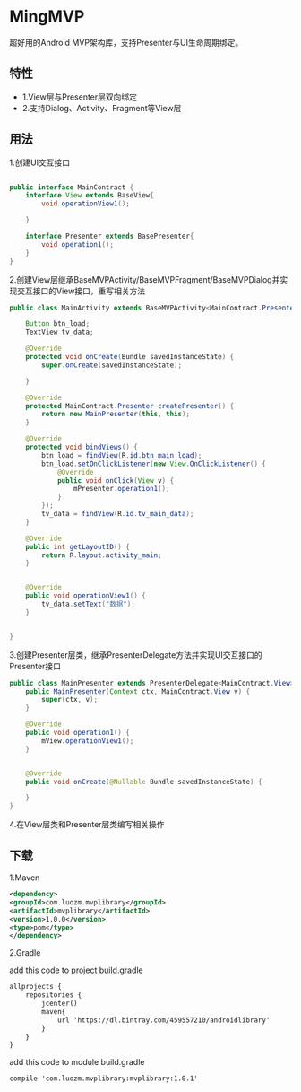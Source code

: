 # MingMVP
超好用的Android MVP架构库，支持Presenter与UI生命周期绑定。

## 特性
* 1.View层与Presenter层双向绑定
* 2.支持Dialog、Activity、Fragment等View层

## 用法
1.创建UI交互接口
```Java

public interface MainContract {
    interface View extends BaseView{
        void operationView1();

    }

    interface Presenter extends BasePresenter{
        void operation1();
    }
}
```

2.创建View层继承BaseMVPActivity/BaseMVPFragment/BaseMVPDialog并实现交互接口的View接口，重写相关方法
```Java
public class MainActivity extends BaseMVPActivity<MainContract.Presenter> implements MainContract.View {

    Button btn_load;
    TextView tv_data;

    @Override
    protected void onCreate(Bundle savedInstanceState) {
        super.onCreate(savedInstanceState);

    }

    @Override
    protected MainContract.Presenter createPresenter() {
        return new MainPresenter(this, this);
    }

    @Override
    protected void bindViews() {
        btn_load = findView(R.id.btn_main_load);
        btn_load.setOnClickListener(new View.OnClickListener() {
            @Override
            public void onClick(View v) {
                mPresenter.operation1();
            }
        });
        tv_data = findView(R.id.tv_main_data);
    }

    @Override
    public int getLayoutID() {
        return R.layout.activity_main;
    }


    @Override
    public void operationView1() {
        tv_data.setText("数据");
    }


}

```


3.创建Presenter层类，继承PresenterDelegate方法并实现UI交互接口的Presenter接口
```Java
public class MainPresenter extends PresenterDelegate<MainContract.View> implements MainContract.Presenter {
    public MainPresenter(Context ctx, MainContract.View v) {
        super(ctx, v);
    }

    @Override
    public void operation1() {
        mView.operationView1();
    }


    @Override
    public void onCreate(@Nullable Bundle savedInstanceState) {

    }
}
```

4.在View层类和Presenter层类编写相关操作

## 下载
1.Maven
  ```xml
<dependency>
  <groupId>com.luozm.mvplibrary</groupId>
  <artifactId>mvplibrary</artifactId>
  <version>1.0.0</version>
  <type>pom</type>
</dependency>
```
2.Gradle

add this code to project build.gradle
```xml
allprojects {
    repositories {
        jcenter()
        maven{
            url 'https://dl.bintray.com/459557210/androidlibrary'
        }
    }
}
```
add this code to module build.gradle
```xml
compile 'com.luozm.mvplibrary:mvplibrary:1.0.1'
```

